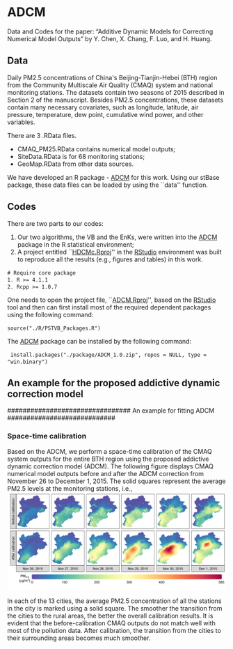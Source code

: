 
# ADCM
Data and Codes for the paper: “Additive Dynamic Models for Correcting Numerical Model Outputs” by Y. Chen, X. Chang, F. Luo, and H. Huang. 

## Data

Daily PM2.5 concentrations of China's Beijing-Tianjin-Hebei (BTH) region from the Community Multiscale Air Quality (CMAQ) system and national monitoring stations. The datasets contain two seasons of 2015 described in Section 2 of the manuscript. Besides PM2.5 concentrations, these datasets contain many necessary covariates, such as longitude, latitude, air pressure, temperature, dew point, cumulative wind power, and other variables.

There are 3 .RData files. 
-	CMAQ_PM25.RData contains numerical model outputs;
-	SiteData.RData is for 68 monitoring stations;
-	GeoMap.RData from other data sources. 

We have developed an R package - [ADCM](https://github.com/ChenYW68/ADCM/tree/main/ADCM/package) for this work. Using our stBase package, these data files can be loaded by using the ``data'' function. 

## Codes
There are two parts to our codes: 
1. Our two algorithms, the VB and the EnKs, were written into the [ADCM](https://github.com/ChenYW68/HDCM/tree/main/ADCM/package) package in the R statistical environment;
2. A project entitled ``[HDCMc.Rproj](https://github.com/ChenYW68/ADCM/tree/main/ADCMc)'' in the [RStudio](https://www.rstudio.com/products/rstudio/download/) environment was built to reproduce all the results (e.g., figures and tables) in this work. 

```
# Require core package
1. R >= 4.1.1
2. Rcpp >= 1.0.7
```
One needs to open the project file, ``[ADCM.Rproj](https://github.com/ChenYW68/ADCM/tree/main/ADCM)'', based on the [RStudio](https://www.rstudio.com/products/rstudio/download/) tool and then can first install most of the required dependent packages using the following command:
```
source("./R/PSTVB_Packages.R")
```
The [ADCM](https://github.com/ChenYW68/ADCM/tree/main/ADCM/package) package can be installed by the following command:
```
 install.packages("./package/ADCM_1.0.zip", repos = NULL, type = "win.binary")
```



## An example for the proposed addictive dynamic correction model

################################ An example for fitting ADCM ############################


### Space-time calibration

Based on the ADCM, we perform a space-time calibration of the CMAQ system outputs for the entire BTH region using the proposed addictive dynamic correction model (ADCM). The following figure displays CMAQ numerical model outputs before and after the ADCM correction from November 26 to December 1, 2015. The
solid squares represent the average PM2.5 levels at the monitoring stations, i.e.,
![ADCM](./ADCMs/figure/Fig11.png)

In each of the 13 cities, the average PM2.5 concentration of all the stations in the city is marked using a solid square. The smoother the transition from the cities to the rural areas, the better the overall calibration results. It is evident that the before-calibration CMAQ outputs do not match well with most of the pollution data. After calibration, the transition from the cities to their surrounding areas becomes much smoother.
